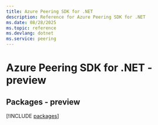 ```yaml
---
title: Azure Peering SDK for .NET
description: Reference for Azure Peering SDK for .NET
ms.date: 08/28/2025
ms.topic: reference
ms.devlang: dotnet
ms.service: peering
---
```

# Azure Peering SDK for .NET - preview
## Packages - preview
[!INCLUDE [packages](peering-index.md)]